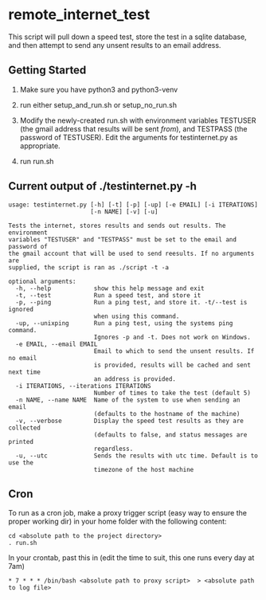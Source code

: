 # remote_internet_test

This script will pull down a speed test, store the test in a sqlite database, and then attempt to send any unsent results to an email address. 

## Getting Started

1. Make sure you have python3 and python3-venv

1. run either setup_and_run.sh or setup_no_run.sh

1. Modify the newly-created run.sh with environment variables TESTUSER (the gmail address that results will be sent *from*), and TESTPASS (the password of TESTUSER). Edit the arguments for testinternet.py as appropriate.

1. run run.sh

## Current output of ./testinternet.py -h

```
usage: testinternet.py [-h] [-t] [-p] [-up] [-e EMAIL] [-i ITERATIONS]
                       [-n NAME] [-v] [-u]

Tests the internet, stores results and sends out results. The environment
variables "TESTUSER" and "TESTPASS" must be set to the email and password of
the gmail account that will be used to send reesults. If no arguments are
supplied, the script is ran as ./script -t -a

optional arguments:
  -h, --help            show this help message and exit
  -t, --test            Run a speed test, and store it
  -p, --ping            Run a ping test, and store it. -t/--test is ignored
                        when using this command.
  -up, --unixping       Run a ping test, using the systems ping command.
                        Ignores -p and -t. Does not work on Windows.
  -e EMAIL, --email EMAIL
                        Email to which to send the unsent results. If no email
                        is provided, results will be cached and sent next time
                        an address is provided.
  -i ITERATIONS, --iterations ITERATIONS
                        Number of times to take the test (default 5)
  -n NAME, --name NAME  Name of the system to use when sending an email
                        (defaults to the hostname of the machine)
  -v, --verbose         Display the speed test results as they are collected
                        (defaults to false, and status messages are printed
                        regardless.
  -u, --utc             Sends the results with utc time. Default is to use the
                        timezone of the host machine
```

## Cron

To run as a cron job, make a proxy trigger script (easy way to ensure the proper working dir) in your home folder with the following content:
```
cd <absolute path to the project directory>
. run.sh
```
In your crontab, past this in (edit the time to suit, this one runs every day at 7am)
```
* 7 * * * /bin/bash <absolute path to proxy script>  > <absolute path to log file>
```
